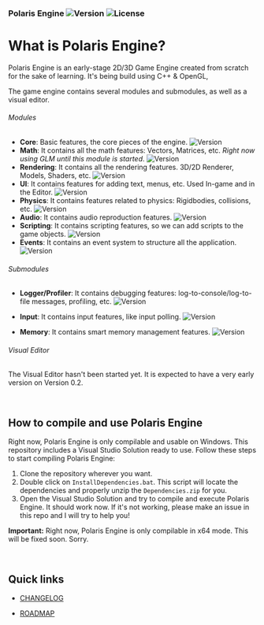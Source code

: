 ### Polaris Engine ![Version](https://img.shields.io/badge/version-v0.1.0.1-green) ![License](https://img.shields.io/badge/License-Apache2.0-yellow)



# What is Polaris Engine?

Polaris Engine is an early-stage 2D/3D Game Engine created from scratch for the sake of learning. It's being build using C++ &amp; OpenGL, 

The game engine contains several modules and submodules, as well as a visual editor.

###### Modules

- **Core**: Basic features, the core pieces of the engine. ![Version](https://img.shields.io/badge/v0.1.1-green)
- **Math**: It contains all the math features: Vectors, Matrices, etc. *Right now using GLM until this module is started*. ![Version](https://img.shields.io/badge/NotStarted-red)
- **Rendering**: It contains all the rendering features. 3D/2D Renderer, Models, Shaders, etc. ![Version](https://img.shields.io/badge/v0.1-green)
- **UI**: It contains features for adding text, menus, etc. Used In-game and in the Editor. ![Version](https://img.shields.io/badge/NotStarted-red)
- **Physics**: It contains features related to physics: Rigidbodies, collisions, etc. ![Version](https://img.shields.io/badge/NotStarted-red)
- **Audio**: It contains audio reproduction features. ![Version](https://img.shields.io/badge/NotStarted-red)
- **Scripting**: It contains scripting features, so we can add scripts to the game objects. ![Version](https://img.shields.io/badge/NotStarted-red)
- **Events**: It contains an event system to structure all the application. ![Version](https://img.shields.io/badge/NotStarted-red)

###### Submodules

- **Logger/Profiler**: It contains debugging features: log-to-console/log-to-file messages, profiling, etc. ![Version](https://img.shields.io/badge/v0.1-green)

- **Input**: It contains input features, like input polling. ![Version](https://img.shields.io/badge/v0.1-green)

- **Memory**: It contains smart memory management features. ![Version](https://img.shields.io/badge/NotStarted-red)

  

###### Visual Editor

The Visual Editor hasn't been started yet. It is expected to have a very early version on Version 0.2.

<br>

## How to compile and use Polaris Engine

Right now, Polaris Engine is only compilable and usable on Windows. This repository includes a Visual Studio Solution ready to use. Follow these steps to start compiling Polaris Engine:

1. Clone the repository wherever you want.
2. Double click on `InstallDependencies.bat`. This script will locate the dependencies and properly unzip the `Dependencies.zip` for you.
3. Open the Visual Studio Solution and try to compile and execute Polaris Engine. It should work now. If it's not working, please make an issue in this repo and I will try to help you!

**Important:** Right now, Polaris Engine is only compilable in x64 mode. This will be fixed soon. Sorry.

<br>

## Quick links

- [CHANGELOG](https://github.com/Delunado/PolarisEngine/blob/master/CHANGELOG.md)

- [ROADMAP](https://github.com/Delunado/PolarisEngine/blob/master/ROADMAP.md)
